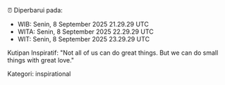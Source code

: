 ⏰ Diperbarui pada:
- WIB: Senin, 8 September 2025 21.29.29 UTC
- WITA: Senin, 8 September 2025 22.29.29 UTC
- WIT: Senin, 8 September 2025 23.29.29 UTC

Kutipan Inspiratif:
"Not all of us can do great things. But we can do small things with great love."


Kategori: inspirational

